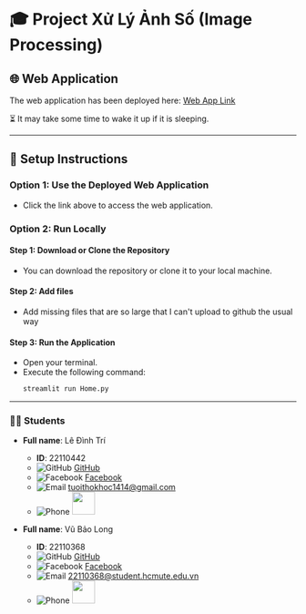 # 🎓 Project Xử Lý Ảnh Số (Image Processing)

## 🌐 Web Application
The web application has been deployed here: [Web App Link](https://tuoithodakhoc.streamlit.app/)

⏳ It may take some time to wake it up if it is sleeping.

---

## 🔧 Setup Instructions

### Option 1: Use the Deployed Web Application
- Click the link above to access the web application.

### Option 2: Run Locally

#### Step 1: Download or Clone the Repository
- You can download the repository or clone it to your local machine.
#### Step 2: Add files
- Add missing files that are so large that I can't upload to github the usual way
#### Step 3: Run the Application
- Open your terminal.
- Execute the following command:
  ```bash
  streamlit run Home.py
---

### 👨‍🎓 Students

- **Full name**: Lê Đình Trí
  - **ID**: 22110442
  - ![GitHub](https://img.icons8.com/ios-filled/20/000000/github.png) [GitHub](https://github.com/tuoitho/)
  - ![Facebook](https://img.icons8.com/ios-filled/20/000000/facebook--v1.png) [Facebook](https://www.facebook.com/tuoithodakhoc/)
  - ![Email](https://img.icons8.com/ios-filled/20/000000/email.png) tuoithokhoc1414@gmail.com
  - ![Phone](https://img.icons8.com/ios-filled/20/000000/phone.png) <img src="https://media.tenor.com/TAqs38FFJiwAAAAi/loading.gif" width="40" height="40" />



- **Full name**: Vũ Bảo Long
  - **ID**: 22110368
  - ![GitHub](https://img.icons8.com/ios-filled/20/000000/github.png) [GitHub](https://github.com/vubaolongkg)
  - ![Facebook](https://img.icons8.com/ios-filled/20/000000/facebook--v1.png) [Facebook](https://web.facebook.com/profile.php?id=100010121539430)
  - ![Email](https://img.icons8.com/ios-filled/20/000000/email.png) 22110368@student.hcmute.edu.vn
  - ![Phone](https://img.icons8.com/ios-filled/20/000000/phone.png) <img src="https://media.tenor.com/TAqs38FFJiwAAAAi/loading.gif" width="40" height="40" />

